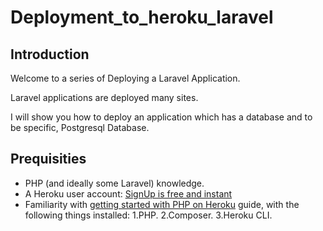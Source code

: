 # Deployment_to_heroku_laravel


## Introduction
Welcome to a series of Deploying a Laravel Application.

Laravel applications are deployed many sites.

I will show you how to deploy an application which has a database and to be specific, Postgresql Database.

## Prequisities
+ PHP (and ideally some Laravel) knowledge.
+ A Heroku user account: [SignUp is free and instant](https://signup.heroku.com/signup/dc)
+ Familiarity with [getting started with PHP on Heroku](https://devcenter.heroku.com/articles/getting-started-with-php) guide, with the following things installed:
		1.PHP.
		2.Composer.
		3.Heroku CLI.

<!-- ### Heroku CLI
To have complete success, we would need the Heroku CLI in our local machine.

To do that we need to run this set of commands in our command-line which will be found [here](https://cli.heroku.com/). -->


